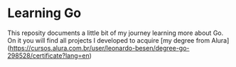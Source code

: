 # Learning Go

This reposity documents a little bit of my journey learning more about Go. 
On it you will find all projects I developed to acquire [my degree from Alura] (https://cursos.alura.com.br/user/leonardo-besen/degree-go-298528/certificate?lang=en)
